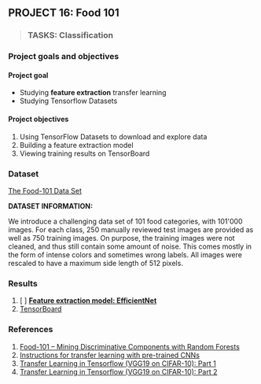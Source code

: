 ## PROJECT 16: Food 101 


> ### TASKS: Classification

### Project goals and objectives

#### Project goal

- Studying **feature extraction** transfer learning 
- Studying Tensorflow Datasets 

#### Project objectives

1. Using TensorFlow Datasets to download and explore data
2. Building a feature extraction model
3. Viewing training results on TensorBoard

### Dataset

[The Food-101 Data Set](https://data.vision.ee.ethz.ch/cvl/datasets_extra/food-101/)

**DATASET INFORMATION:**

We introduce a challenging data set of 101 food categories, with 101'000 images. For each class, 250 manually reviewed test images are provided as well as 750 training images. On purpose, the training images were not cleaned, and thus still contain some amount of noise. This comes mostly in the form of intense colors and sometimes wrong labels. All images were rescaled to have a maximum side length of 512 pixels.


### Results

1. [ ] [**Feature extraction model: EfficientNet**]()
2. [TensorBoard](https://tensorboard.dev/experiment/B0P2g4tkTkSb9j6U3gsEmQ/#scalars)


### References

1. [Food-101 – Mining Discriminative Components with Random Forests](https://data.vision.ee.ethz.ch/cvl/datasets_extra/food-101/)
2. [Instructions for transfer learning with pre-trained CNNs](https://medium.com/@mikhaillenko/instructions-for-transfer-learning-with-pre-trained-cnns-203ddaefc01)
3. [Transfer Learning in Tensorflow (VGG19 on CIFAR-10): Part 1](https://towardsdatascience.com/transfer-learning-in-tensorflow-9e4f7eae3bb4)
4. [Transfer Learning in Tensorflow (VGG19 on CIFAR-10): Part 2](https://towardsdatascience.com/transfer-learning-in-tensorflow-5d2b6ad495cb)
